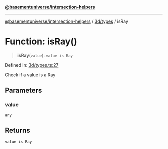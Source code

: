 [**@basementuniverse/intersection-helpers**](../../../README.md)

***

[@basementuniverse/intersection-helpers](../../../README.md) / [3d/types](../README.md) / isRay

# Function: isRay()

> **isRay**(`value`): `value is Ray`

Defined in: [3d/types.ts:27](https://github.com/basementuniverse/intersection-helpers/blob/3a364a58f0714fe52065b40529091d774e3a1a50/src/3d/types.ts#L27)

Check if a value is a Ray

## Parameters

### value

`any`

## Returns

`value is Ray`
